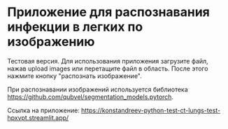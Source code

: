 # Приложение для распознавания инфекции в легких по изображению

Тестовая версия.
Для использования приложения загрузите файл, нажав upload images или перетащите файл в область. После этого нажмите кнопку "распознать изображение".

При распознавании изображений используется библиотека https://github.com/qubvel/segmentation_models.pytorch.

Ссылка на приложение:
https://konstandreev-python-test-ct-lungs-test-hpxvpt.streamlit.app/
